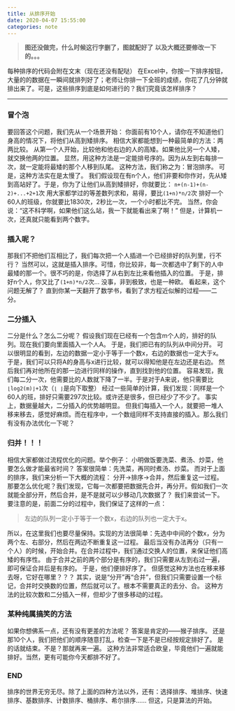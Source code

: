 ```yaml
---
title: 从排序开始
date: 2020-04-07 15:55:00
categories: note
---
```


<blockquote>   <strong>图还没做完，什么时候这行字删了，图就配好了</strong>   <strong>以及大概还要修改一下的。。。</strong> </blockquote>  每种排序的代码会附在文末（现在还没有配哒）  在Excel中，你按一下排序按钮，大量的的数据在一瞬间就排列好了；老师让你排一下全班的成绩，你花了几分钟就排出来了。可是，这些排序到底是如何进行的？我们究竟该怎样排序？  <hr />  <h3>冒个泡</h3>  要回答这个问题，我们先从一个场景开始： 你面前有10个人，请你在不知道他们身高的情况下，将他们从高到矮排序。 相信大家都能想到一种最简单的方法：两两比较。 从第一个人开始，比较他和他右边的人的高矮。如果他比另一个人矮，就交换他两的位置。 显然，用这种方法是一定能排号序的。因为从左到右每排一次，就一定能将最矮的那个人移到队尾。 这种方法，我们称之为：冒泡排序。 可是，这种方法实在是太慢了。 我们假设现在有n个人，他们非要和你作对，先从矮到高站好了。于是，你为了让他们从高到矮排好，你就要比： <code>n+(n-1)+(n-2)+...+2+1</code>次 用大家都学过的等差数列求和，易得，要比<code>(1+n)*n/2</code>次 排好一个60人的班级，你就要比1830次，2秒比一次，一个小时都比不完。 当然，你会说：“这不科学啊，如果他们这么站，我一下就能看出来了啊！” 但是，计算机一次，还真就只能看到两个数字。  <h3>插入呢？</h3>  那我们不把他们互相比了，我们每次把一个人插进一个已经排好的队列里，行不行？ 当然可以，这就是插入排序。可惜，你比较非，每一次都选中了剩下的人中最矮的那一个。很不巧的是，你选择了从右到左比来看他插入的位置。 于是，排好n个人，你又比了<code>(1+n)*n/2</code>次... 没事，非到极致，也是一种欧。  看起来，这个问题无解了？ 直到你某一天翻开了数学书，看到了求方程近似解的过程——二分。  <h3>二分插入</h3>  二分是什么？怎么二分呢？ 假设我们现在已经有一个包含m个人的，排好的队列。现在我们要向里面插入一个人A。 于是，我们把已有的队列从中间分开。 可以很明显的看到，左边的数据一定小于等于一个数x，右边的数据也一定大于x。 于是，我们可以只将A的身高与x进行比较，就可以得知他是在左边还是右边。 然后我们再对他所在的那一边进行同样的操作，直到找到他的位置。 容易发现，我们每二分一次，他需要比的人数就下降了一半。于是对于A来说，他只需要比<code>⌊log2(m)⌋+1</code>次（<code>⌊ ⌋</code>是向下取整） 经过一些简单的计算，我们发现：同样是一个60人的班，排好只需要297次比较。或许还是很多，但已经少了不少了。 事实上，数据量越大，二分插入的优势越明显。  但我们每插入一个人，就要把一堆人移来移去，感觉好麻烦。而在程序中，一个数组同样不支持直接的插入。那么我们有没有办法优化一下呢？  <h3>归并！！！</h3>  相信大家都做过流程优化的问题。举个例子： 小明做饭要洗菜、煮汤、炒菜，他要怎么做才能最省时间？ 答案很简单：先洗菜，再同时煮汤、炒菜。 而对于上面的排序，我们来分析一下大概的流程： 分开->排序->合并，然后重复这一过程。 那要怎么优化呢？我们发现，它每一次都要把数据先合并，再分开。假如我们一次就能全部分开，然后合并，是不是就可以少移动几次数据了？ 我们来尝试一下。要注意的是，前面二分的过程中，我们保证了这样的一点：  <blockquote>   左边的队列一定小于等于一个数x，右边的队列也一定大于x。 </blockquote>  所以，在这里我们也要尽量保持。实现的方法很简单：先选中中间的个数x，分为两个左、右部分，然后在两边不断重复这一过程。 最后当没有办法再分（只有一个人）的时候，开始合并。在合并过程中，我们通过交换人的位置，来保证他们高矮的有序性。 由于合并之前的两个部分是有序的，我们只需要从左到右过一遍，即可保证合并后是有序的。 于是，他们便排好序了。 但感觉这种方法也在移来移去呀，它好在哪里？？？ 其实，说是“分开”再“合并”，但我们只需要设置一个标记，合并时交换数的位置，然后就可以了。根本不需要真正的去分、合。 这种方法的比较次数和二分插入一样，但却少了很多移动的过程。  <h3>某种纯属搞笑的方法</h3>  如果你想佛系一点，还有没有更差的方法呢？ 答案是肯定的——猴子排序。 还是那10个人，我们把他们的顺序随意打乱，检查一下是不是已经按规定排好了。 是的话就结束。不是？那就再来一遍。 这种方法非常适合欧皇，毕竟他们一遍就能排好。当然，更有可能你今天都排不好了。  <h3>END</h3>  排序的世界无穷无尽。除了上面的四种方法以外，还有：选择排序、堆排序、快速排序、基数排序、计数排序、桶排序、希尔排序...... 但这，只是算法的开始。